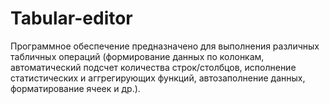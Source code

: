 # Tabular-editor
Программное обеспечение предназначено для выполнения различных табличных операций (формирование данных по колонкам, автоматический подсчет количества строк/столбцов, исполнение статистических и аггрегирующих функций, автозаполнение данных, форматирование ячеек и др.).
